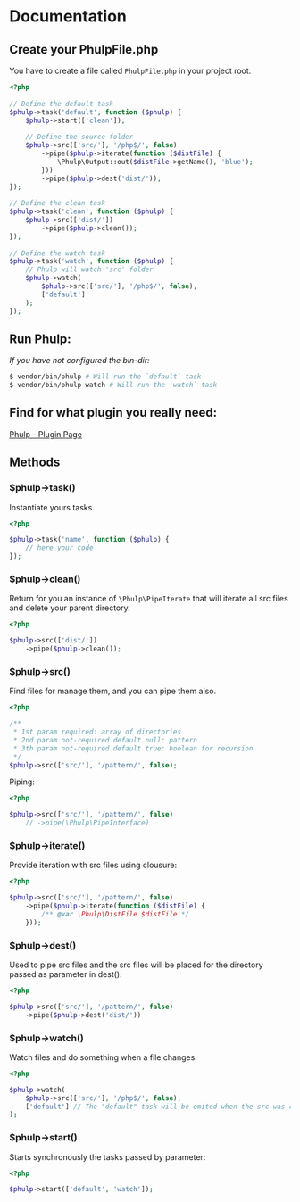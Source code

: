 # Documentation

## Create your PhulpFile.php

You have to create a file called `PhulpFile.php` in your project root.

```php
<?php
​
// Define the default task
$phulp->task('default', function ($phulp) {
    $phulp->start(['clean']);
​
    // Define the source folder
    $phulp->src(['src/'], '/php$/', false)
        ->pipe($phulp->iterate(function ($distFile) {
            \Phulp\Output::out($distFile->getName(), 'blue');
        }))
        ->pipe($phulp->dest('dist/'));
});
​
// Define the clean task
$phulp->task('clean', function ($phulp) {
    $phulp->src(['dist/'])
        ->pipe($phulp->clean());
});
​
// Define the watch task
$phulp->task('watch', function ($phulp) {
    // Phulp will watch 'src' folder
    $phulp->watch(
        $phulp->src(['src/'], '/php$/', false),
        ['default']
    );
});
```

## Run Phulp:

_If you have not configured the bin-dir:_

```bash
$ vendor/bin/phulp # Will run the `default` task
$ vendor/bin/phulp watch # Will run the `watch` task
```

## Find for what plugin you really need:

[Phulp - Plugin Page](https://reisraff.github.io/phulp/dist/#!/plugins)

## Methods

### $phulp->task()

Instantiate yours tasks.

```php
<?php

$phulp->task('name', function ($phulp) {
    // here your code
});
```

### $phulp->clean()

Return for you an instance of `\Phulp\PipeIterate` that will iterate all src files and delete your parent directory.

```php
<?php

$phulp->src(['dist/'])
    ->pipe($phulp->clean());
```

### $phulp->src()

Find files for manage them, and you can pipe them also.

```php
<?php

/**
 * 1st param required: array of directories
 * 2nd param not-required default null: pattern
 * 3th param not-required default true: boolean for recursion
 */
$phulp->src(['src/'], '/pattern/', false);
```

Piping:

```php
<?php

$phulp->src(['src/'], '/pattern/', false)
    // ->pipe(\Phulp\PipeInterface)
```

### $phulp->iterate()

Provide iteration with src files using clousure:

```php
<?php

$phulp->src(['src/'], '/pattern/', false)
    ->pipe($phulp->iterate(function ($distFile) {
        /** @var \Phulp\DistFile $distFile */
    }));
```

### $phulp->dest()

Used to pipe src files and the src files will be placed for the directory passed as parameter in dest():

```php
<?php

$phulp->src(['src/'], '/pattern/', false)
    ->pipe($phulp->dest('dist/'))
```

### $phulp->watch()

Watch files and do something when a file changes.

```php
<?php

$phulp->watch(
    $phulp->src(['src/'], '/php$/', false),
    ['default'] // The "default" task will be emited when the src was changed
);
```

### $phulp->start()

Starts synchronously the tasks passed by parameter:

```php
<?php

$phulp->start(['default', 'watch']);
```
